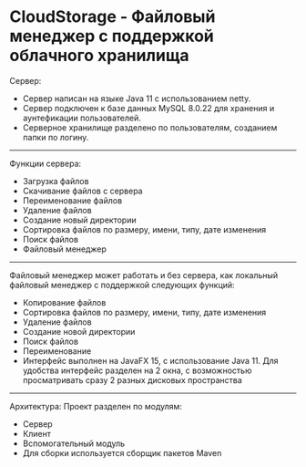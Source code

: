 # CloudStorage - Файловый менеджер с поддержкой облачного хранилища
Сервер:
- Сервер написан на языке Java 11 с использованием netty. 
- Сервер подключен к базе данных MySQL 8.0.22 для хранения и аунтефикации пользователей. 
- Серверное хранилище разделено по пользователям, созданием папки по логину.
----------
Функции сервера:
- Загрузка файлов
- Скачивание файлов с сервера
- Переименование файлов
- Удаление файлов
- Создание новый директории
- Сортировка файлов по размеру, имени, типу, дате изменения
- Поиск файлов
- Файловый менеджер
----------
Файловый менеджер может работать и без сервера, как локальный файловый менеджер с поддержкой следующих функций:

- Копирование файлов
- Сортировка файлов по размеру, имени, типу, дате изменения
- Удаление файлов
- Создание новой директории
- Поиск файлов
- Переименование
- Интерфейс выполнен на JavaFX 15, с использование Java 11. Для удобства интерфейс разделен на 2 окна, с возможностью просматривать сразу 2 разных дисковых пространства
----------
Архитектура:
Проект разделен по модулям:
- Сервер
- Клиент
- Вспомогательный модуль
- Для сборки используется сборщик пакетов Maven
